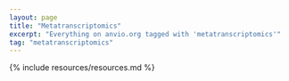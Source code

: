 ```yaml
---
layout: page
title: "Metatranscriptomics"
excerpt: "Everything on anvio.org tagged with 'metatranscriptomics'"
tag: "metatranscriptomics"
---
```


{% include resources/resources.md %}
